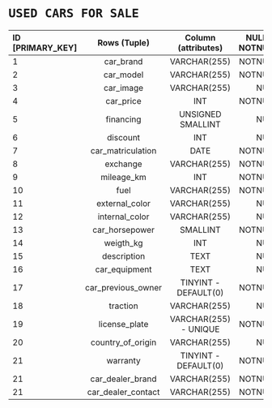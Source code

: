 

# `USED CARS FOR SALE` 


| ID [PRIMARY_KEY]  | Rows (Tuple)               | Column   (attributes) | NULL or NOTNULL|
| :---              |    :----:                  |                :----: |            ---:|
|  1                |  car_brand                 | VARCHAR(255)          |    NOTNULL     |            
|  2                |  car_model                 | VARCHAR(255)          |    NOTNULL     |
|  3                |  car_image                 | VARCHAR(255)          |    NULL        |  
|  4                |  car_price                 | INT                   |    NOTNULL     |
|  5                |  financing                 | UNSIGNED SMALLINT     |    NULL        |
|  6                |  discount                  | INT                   |    NULL        |
|  7                |  car_matriculation         | DATE                  |    NOTNULL     |   
|  8                |  exchange                  | VARCHAR(255)          |    NOTNULL     |  
|  9                |  mileage_km                | INT                   |    NOTNULL     |
|  10               |  fuel                      | VARCHAR(255)          |    NOTNULL     |
|  11               |  external_color            | VARCHAR(255)          |    NULL        |
|  12               |  internal_color            | VARCHAR(255)          |    NULL        |
|  13               |  car_horsepower            | SMALLINT              |    NOTNULL     |
|  14               |  weigth_kg                 | INT                   |    NULL        |
|  15               |  description               | TEXT                  |    NULL        |
|  16               |  car_equipment             | TEXT                  |    NULL        |
|  17               |  car_previous_owner        | TINYINT - DEFAULT(0)  |    NOTNULL     |
|  18               |  traction                  | VARCHAR(255)          |    NULL        |
|  19               | license_plate              | VARCHAR(255) - UNIQUE |    NOTNULL     |
|  20               | country_of_origin          | VARCHAR(255)          |    NULL        |
|  21               |  warranty                  | TINYINT - DEFAULT(0)  |    NOTNULL     |
|  21               |  car_dealer_brand          | VARCHAR(255)          |    NOTNULL     |
|  21               |  car_dealer_contact        | VARCHAR(255)          |    NOTNULL     |






